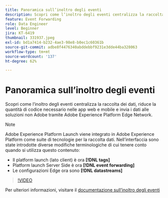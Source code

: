 ```yaml
---
title: Panoramica sull’inoltro degli eventi
description: Scopri come l’inoltro degli eventi centralizza la raccolta dei dati, riduce la quantità di codice necessario nelle app web e mobile e invia i dati alle soluzioni non Adobe tramite Adobe Experience Platform Edge Network.
feature: Event Forwarding
role: Data Engineer
level: Beginner
jira: KT-6419
thumbnail: 331937.jpeg
exl-id: bd1a7414-b232-4ae3-98e8-b0ec1c60361b
source-git-commit: adbe8f4476340abddebbf9231e3dde44ba328063
workflow-type: tm+mt
source-wordcount: '137'
ht-degree: 62%

---
```


# Panoramica sull’inoltro degli eventi

Scopri come l’inoltro degli eventi centralizza la raccolta dei dati, riduce la quantità di codice necessario nelle app web e mobile e invia i dati alle soluzioni non Adobe tramite Adobe Experience Platform Edge Network.

>[!NOTE]
>
>Adobe Experience Platform Launch viene integrato in Adobe Experience Platform come suite di tecnologie per la raccolta dati. Nell’interfaccia sono state introdotte diverse modifiche terminologiche di cui tenere conto quando si utilizza questo contenuto:
>
> * Il platform launch (lato client) è ora **[!DNL tags]**
> * Platform launch Server Side è ora **[!DNL event forwarding]**
> * Le configurazioni Edge ora sono **[!DNL datastreams]**

>[!VIDEO](https://video.tv.adobe.com/v/331937?quality=12&learn=on)

Per ulteriori informazioni, visitare il [documentazione sull’inoltro degli eventi](https://experienceleague.adobe.com/docs/experience-platform/tags/event-forwarding/overview.html)
